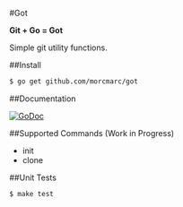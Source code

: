 #Got

**Git + Go = Got**

Simple git utility functions.

##Install

```bash
$ go get github.com/morcmarc/got
```

##Documentation

[![GoDoc](https://godoc.org/github.com/morcmarc/got?status.svg)](https://godoc.org/github.com/morcmarc/got)

##Supported Commands (Work in Progress)

- init
- clone

##Unit Tests

```bash
$ make test
```